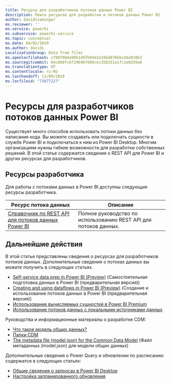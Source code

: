 ```yaml
---
title: Ресурсы для разработчиков потоков данных Power BI
description: Поиск ресурсов для разработки и потоков данных Power BI
author: davidiseminger
ms.reviewer: ''
ms.service: powerbi
ms.subservice: powerbi-service
ms.topic: conceptual
ms.date: 04/02/2019
ms.author: davidi
LocalizationGroup: Data from files
ms.openlocfilehash: cf08f984e98b1497b04d1e19bd870ebcdda010b3
ms.sourcegitcommit: 64c860fcbf2969bf089cec358331a1fc1e0d39a8
ms.translationtype: HT
ms.contentlocale: ru-RU
ms.lasthandoff: 11/09/2019
ms.locfileid: "73877227"
---
```

# <a name="developer-resources-for-power-bi-dataflows"></a>Ресурсы для разработчиков потоков данных Power BI

Существует много способов использовать потоки данных без написания кода. Вы можете создавать или подключать сущности в службе Power BI и подключаться к ним из Power BI Desktop. Многим организациям нужны гибкие возможности для разработки собственных решений. В этой статье содержатся сведения о REST API для Power BI и других ресурсах для разработчиков.


## <a name="developer-resources"></a>Ресурсы разработчика

Для работы с потоками данных в Power BI доступны следующие ресурсы разработчика.


| Ресурс потока данных | Описание |
| --- | --- |
| [Справочник по REST API для потоков данных Power BI](https://go.microsoft.com/fwlink/?linkid=2047629)    | Полное руководство по использованию REST API для потоков данных.|


## <a name="next-steps"></a>Дальнейшие действия

В этой статье представлены сведения о ресурсах для разработчиков потоков данных. Дополнительные сведения о потоках данных вы можете получить в следующих статьях.

* [Self-service data prep in Power BI (Preview)](service-dataflows-overview.md) (Самостоятельная подготовка данных в Power BI (предварительная версия))
* [Creating and using dataflows in Power BI (Preview)](service-dataflows-create-use.md) (Создание и использование потоков данных в Power BI (предварительная версия))
* [Использование вычисляемых сущностей в Power BI Premium](service-dataflows-computed-entities-premium.md)
* [Использование потоков данных с локальными источниками данных](service-dataflows-on-premises-gateways.md)

Руководства и информационные материалы о разработке CDM:
* [Что такое модель общих данных?](https://docs.microsoft.com/powerapps/common-data-model/overview)
* [Папки CDM](https://go.microsoft.com/fwlink/?linkid=2045304)
* [The metadata file (model.json) for the Common Data Model](https://go.microsoft.com/fwlink/?linkid=2045521) (Файл метаданных (model.json) для модели общих данных)


Дополнительные сведения о Power Query и обновлении по расписанию содержатся в следующих статьях:
* [Общие сведения о запросах в Power BI Desktop](desktop-query-overview.md)
* [Настройка запланированного обновления](refresh-scheduled-refresh.md)



